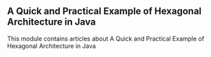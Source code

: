 ## A Quick and Practical Example of Hexagonal Architecture in Java

This module contains articles about A Quick and Practical Example of Hexagonal Architecture in Java